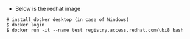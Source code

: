 
- Below is the redhat image

```
# install docker desktop (in case of Windows)
$ docker login
$ docker run -it --name test registry.access.redhat.com/ubi8 bash
```
